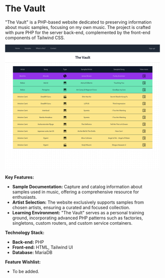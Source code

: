 # The Vault

"The Vault" is a PHP-based website dedicated to preserving information about music samples, focusing on my own music. The project is crafted with pure PHP for the server back-end, complemented by the front-end components of Tailwind CSS.

![Alt text](web/images/splash.png "Main table design")

**Key Features:**

- **Sample Documentation:** Capture and catalog information about samples used in music, offering a comprehensive resource for enthusiasts.
- **Artist Selection:** The website exclusively supports samples from chosen artists, ensuring a curated and focused collection.
- **Learning Environment:** "The Vault" serves as a personal training ground, incorporating advanced PHP patterns such as factories, singletons, custom routers, and custom service containers.

**Technology Stack:**

- **Back-end:** PHP
- **Front-end:** HTML, Tailwind UI
- **Database:** MariaDB

**Feature Wishlist:**

- To be added.